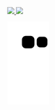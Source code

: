 <div>
<!-- <a href="https://www.linkedin.com/in/seu-usuário-linkedln-aqui(https://www.linkedin.com/in/alexandre-valter/)" target="_blank"><img src="https://img.shields.io/badge/-LinkedIn-%230077B5?style=for-the-badge&logo=linkedin&logoColor=white" target="_blank"></a>  --> 
</div>

<div>
<a href="https://github.com/Alexandreinfov">
  
<img height="180em" src="https://github-readme-stats.vercel.app/api/top-langs/?username=Alexandreinfov&layout=compact&langs_count=20&theme=dracula"/>
<img height="180em" src="https://github-readme-stats.vercel.app/api?username=Alexandreinfov&show_icons=true&theme=dracula&include_all_commits=true&count_private=false"/>
</div>

![Snake animation](https://github.com/Alexandreinfov/Alexandreinfov/blob/output/github-contribution-grid-snake.svg)
